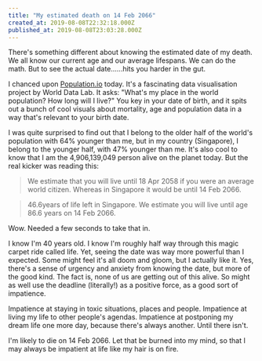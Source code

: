 ```yaml
---
title: "My estimated death on 14 Feb 2066"
created_at: 2019-08-08T22:32:18.000Z
published_at: 2019-08-08T23:03:28.000Z
---
```

There's something different about knowing the estimated date of my death. We all know our current age and our average lifespans. We can do the math. But to see the actual date......hits you harder in the gut.

  

I chanced upon [Population.io](https://population.io/) today. It's a fascinating data visualisation project by World Data Lab. It asks: "What's my place in the world population? How long will I live?" You key in your date of birth, and it spits out a bunch of cool visuals about mortality, age and population data in a way that's relevant to your birth date. 

  

I was quite surprised to find out that I belong to the older half of the world's population with 64% younger than me, but in my country (Singapore), I belong to the younger half, with 47% younger than me. It's also cool to know that I am the 4,906,139,049 person alive on the planet today. But the real kicker was reading this:

  

> We estimate that you will live until 18 Apr 2058 if you were an average world citizen. Whereas in Singapore it would be until 14 Feb 2066. 

> 46.6years of life left in Singapore. We estimate you will live until age 86.6 years on 14 Feb 2066.

  

Wow. Needed a few seconds to take that in.

  

I know I'm 40 years old. I know I'm roughly half way through this magic carpet ride called life. Yet, seeing the date was way more powerful than I expected. Some might feel it's all doom and gloom, but I actually like it. Yes, there's a sense of urgency and anxiety from knowing the date, but more of the good kind. The fact is, none of us are getting out of this alive. So might as well use the deadline (literally!) as a positive force, as a good sort of impatience.  

  

Impatience at staying in toxic situations, places and people. Impatience at living my life to other people's agendas. Impatience at postponing my dream life one more day, because there's always another. Until there isn't.  

  

I'm likely to die on 14 Feb 2066. Let that be burned into my mind, so that I may always be impatient at life like my hair is on fire.
